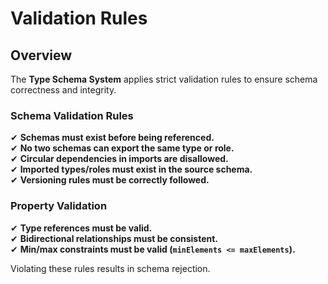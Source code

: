 # Validation Rules

## Overview

The **Type Schema System** applies strict validation rules to ensure schema correctness and integrity.

### **Schema Validation Rules**
✔ **Schemas must exist before being referenced.**  
✔ **No two schemas can export the same type or role.**  
✔ **Circular dependencies in imports are disallowed.**  
✔ **Imported types/roles must exist in the source schema.**  
✔ **Versioning rules must be correctly followed.**  

### **Property Validation**
✔ **Type references must be valid.**  
✔ **Bidirectional relationships must be consistent.**  
✔ **Min/max constraints must be valid (`minElements <= maxElements`).**  

Violating these rules results in schema rejection.